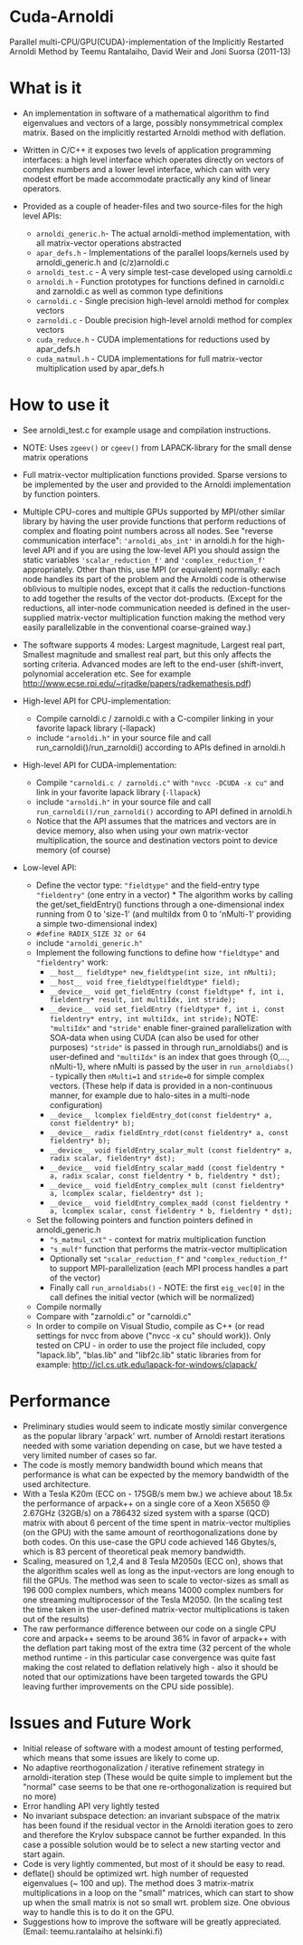 Cuda-Arnoldi
============

Parallel multi-CPU/GPU(CUDA)-implementation of the Implicitly Restarted Arnoldi Method
   by Teemu Rantalaiho, David Weir and Joni Suorsa (2011-13)

What is it
==========

  * An implementation in software of a mathematical algorithm to find eigenvalues
	and vectors of a large, possibly nonsymmetrical complex matrix. Based on the
	implicitly restarted Arnoldi method with deflation.

  * Written in C/C++ it exposes two levels of application programming interfaces:
	a high level interface which operates directly on vectors of complex numbers
	and a lower level interface, which can with very modest effort be made
	accommodate practically any kind of linear operators.

  * Provided as a couple of header-files and two source-files for the high level APIs:
       - `arnoldi_generic.h`- The actual arnoldi-method implementation,
								with all matrix-vector operations abstracted
       - `apar_defs.h`      - Implementations of the parallel loops/kernels used by
								arnoldi_generic.h and (c/z)arnoldi.c
       - `arnoldi_test.c`   - A very simple test-case developed using carnoldi.c
       - `arnoldi.h`        - Function prototypes for functions defined in carnoldi.c and
								zarnoldi.c as well as common type definitions
       - `carnoldi.c`       - Single precision high-level arnoldi method for complex vectors
       - `zarnoldi.c`       - Double precision high-level arnoldi method for complex vectors
       - `cuda_reduce.h`    - CUDA implementations for reductions used by apar_defs.h
       - `cuda_matmul.h`    - CUDA implementations for full matrix-vector multiplication
								used by apar_defs.h

How to use it
=============

  * See arnoldi_test.c for example usage and compilation instructions.
  * NOTE: Uses `zgeev()` or `cgeev()` from LAPACK-library for the small dense matrix operations
  * Full matrix-vector multiplication functions provided. Sparse versions to be implemented
	by the user and provided to the Arnoldi implementation by function pointers.

  * Multiple CPU-cores and multiple GPUs supported by MPI/other similar library by having
	the user provide functions that perform reductions of complex and floating point
	numbers across all nodes. See "reverse communication interface": `'arnoldi_abs_int'` in
	arnoldi.h for the high-level API and if you are using the low-level API you should assign
	the static variables `'scalar_reduction_f'` and `'complex_reduction_f'` appropriately.
	Other than this, use MPI (or equivalent) normally: each node handles its part of the
	problem and the Arnoldi code is otherwise oblivious to multiple nodes, except that it
	calls the reduction-functions to add together the results of the vector dot-products.
	(Except for the reductions, all inter-node communication needed is defined in the
	user-supplied matrix-vector multiplication function making the method very easily
	parallelizable in the conventional coarse-grained way.)

  * The software supports 4 modes: Largest magnitude, Largest real part, Smallest magnitude
	and smallest real part, but this only affects the sorting criteria. Advanced modes are
	left to the end-user (shift-invert, polynomial acceleration etc.
	See for example http://www.ecse.rpi.edu/~rjradke/papers/radkemathesis.pdf)

  * High-level API for CPU-implementation:
      - Compile carnoldi.c / zarnoldi.c with a C-compiler linking in your favorite
			lapack library (-llapack)
      - include `"arnoldi.h"` in your source file and call run_carnoldi()/run_zarnoldi()
		according to APIs defined in arnoldi.h

  * High-level API for CUDA-implementation:
      - Compile `"carnoldi.c / zarnoldi.c"` with `"nvcc -DCUDA -x cu"` and link in your
			favorite lapack library (`-llapack`)
      - include `"arnoldi.h"` in your source file and call `run_carnoldi()/run_zarnoldi()`
			according to API defined in arnoldi.h
      - Notice that the API assumes that the matrices and vectors are in device memory,
			also when using your own matrix-vector multiplication, the source and destination
			vectors point to device memory (of course)

  * Low-level API:
	- Define the vector type: `"fieldtype"` and the
		field-entry type `"fieldentry"` (one entry in a vector)
            * The algorithm works by calling the get/set_fieldEntry() functions through
				a one-dimensional index running from 0 to 'size-1'
				(and multiIdx from 0 to 'nMulti-1' providing a simple two-dimensional index)
	- `#define RADIX_SIZE 32 or 64`
    - include `"arnoldi_generic.h"`
    - Implement the following functions to define how `"fieldtype"` and `"fieldentry"` work:
        * `__host__ fieldtype* new_fieldtype(int size, int nMulti);`
        * `__host__ void free_fieldtype(fieldtype* field);`
        * `__device__ void get_fieldEntry
					(const fieldtype* f, int i, fieldentry* result, int multiIdx, int stride);`
        * `__device__ void set_fieldEntry
					(fieldtype* f, int i, const fieldentry* entry, int multiIdx, int stride);`
                  NOTE: `"multiIdx"` and `"stride"` enable finer-grained parallelization with
						SOA-data when using CUDA (can also be used for other purposes)
						`"stride"` is passed in through run_arnoldiabs() and is user-defined and
						`"multiIdx"` is an index that goes through {0,..., nMulti-1},
						where nMulti is passed by the user in `run_arnoldiabs()` - typically then
						`nMulti=1` and `stride=0` for simple complex vectors.
                        (These help if data is provided in a non-continuous manner, for example
						due to halo-sites in a multi-node configuration)
        * `__device__ lcomplex fieldEntry_dot(const fieldentry* a, const fieldentry* b);`
        * `__device__ radix fieldEntry_rdot(const fieldentry* a, const fieldentry* b);`
        * `__device__ void fieldEntry_scalar_mult
					(const fieldentry* a, radix scalar, fieldentry* dst);`
        * `__device__ void fieldEntry_scalar_madd
					(const fieldentry * a, radix scalar, const fieldentry * b, fieldentry * dst);`
        * `__device__ void fieldEntry_complex_mult
					(const fieldentry* a, lcomplex scalar, fieldentry* dst );`
        * `__device__ void fieldEntry_complex_madd
					(const fieldentry * a, lcomplex scalar, const fieldentry * b, fieldentry * dst);`
    - Set the following pointers and function pointers defined in arnoldi_generic.h
        * `"s_matmul_cxt"` - context for matrix multiplication function
        * `"s_mulf"` function that performs the matrix-vector multiplication
        * Optionally set `"scalar_reduction_f"` and `"complex_reduction_f"`
			to support MPI-parallelization (each MPI process handles a part of the vector)
        * Finally call `run_arnoldiabs()` - NOTE: the first `eig_vec[0]` in the call defines
			the initial vector (which will be normalized)
     - Compile normally
     - Compare with "zarnoldi.c" or "carnoldi.c"
	 - In order to compile on Visual Studio, compile as C++ (or read settings for nvcc 
	   from above ("nvcc -x cu" should work)). Only tested on CPU - in order to use 
	   the project file included, copy "lapack.lib", "blas.lib" and "libf2c.lib" static
	   libraries from for example: http://icl.cs.utk.edu/lapack-for-windows/clapack/

Performance
===========

  * Preliminary studies would seem to indicate mostly similar convergence as the popular
		library 'arpack' wrt. number of Arnoldi restart iterations needed with some
		variation depending on case, but we have tested a very limited number of cases so far.
  * The code is mostly memory bandwidth bound which means that performance is what can be
		expected by the memory bandwidth of the used architecture.
  * With a Tesla K20m (ECC on - 175GB/s mem bw.) we achieve about 18.5x the performance
		of arpack++ on a single core of a Xeon X5650 @ 2.67GHz (32GB/s) on a 786432 sized
		system with a sparse (QCD) matrix with about 6 percent of the time spent in
		matrix-vector multiplies (on the GPU) with the same amount of reorthogonalizations
		done by both codes. On this use-case the GPU code achieved 146 Gbytes/s,
		which is 83 percent of theoretical peak memory bandwidth.
  * Scaling, measured on 1,2,4 and 8 Tesla M2050s (ECC on), shows that the algorithm scales
		well as long as the input-vectors are long enough to fill the GPUs. The method was
		seen to scale to vector-sizes as small as  196 000 complex numbers, which means 14000
		complex numbers for one streaming multiprocessor of the Tesla M2050.
		(In the scaling test the time taken in the user-defined matrix-vector multiplications
		 is taken out of the results)
  * The raw performance difference between our code on a single CPU core and arpack++
        seems to be around 36% in favor of arpack++ with the deflation part taking most of
		the extra time (32 percent of the whole method runtime - in this particular case
		convergence was quite fast making the cost related to deflation relatively high -
		also it should be noted that our optimizations have been targeted towards the GPU
		leaving further improvements on the CPU side possible).


Issues and Future Work
======================

  * Initial release of software with a modest amount of testing performed, which means
		that some issues are likely to come up.
  * No adaptive reorthogonalization / iterative refinement strategy in arnoldi-iteration step
       (These would be quite simple to implement but the "normal" case seems to be that one
		re-orthogonalization is required but no more)
  * Error handling API very lightly tested
  * No invariant subspace detection: an invariant subspace of the matrix has been found
		if the residual vector in the Arnoldi iteration goes to zero and therefore the
		Krylov subspace cannot be further expanded. In this case a possible solution would
		be to select a new starting vector and start again.
  * Code is very lightly commented, but most of it should be easy to read.
  * deflate() should be optimized wrt. high number of requested eigenvalues (~ 100 and up).
		The method does 3 matrix-matrix multiplications in a loop on the "small" matrices, 
		which can start to show up when the small matrix is not so small wrt. problem size.
		One obvious way to handle this is to do it on the GPU.
  * Suggestions how to improve the software will be greatly appreciated.
		(Email: teemu.rantalaiho at helsinki.fi)


